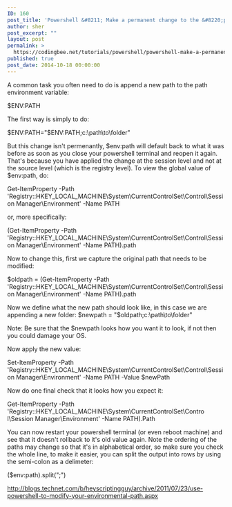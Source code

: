 ```yaml
---
ID: 160
post_title: 'Powershell &#8211; Make a permanent change to the &#8220;path&#8221; environment variable'
author: sher
post_excerpt: ""
layout: post
permalink: >
  https://codingbee.net/tutorials/powershell/powershell-make-a-permanent-change-to-the-path-environment-variable
published: true
post_date: 2014-10-18 00:00:00
---
```

A common task you often need to do is append a new path to the path environment variable:

$ENV:PATH


The first way is simply to do:


$ENV:PATH="$ENV:PATH;c:\path\to\folder"

But this change isn't permenantly, $env:path will default back to what it was before as soon as you close your powershell terminal and reopen it again. That's because you have applied the change at the session level and not at the source level (which is the registry level). To view the global value of $env:path, do:

Get-ItemProperty -Path 'Registry::HKEY_LOCAL_MACHINE\System\CurrentControlSet\Control\Session Manager\Environment' -Name PATH 

or, more specifically:

(Get-ItemProperty -Path 'Registry::HKEY_LOCAL_MACHINE\System\CurrentControlSet\Control\Session Manager\Environment' -Name PATH).path

Now to change this, first we capture the original path that needs to be modified:

$oldpath = (Get-ItemProperty -Path 'Registry::HKEY_LOCAL_MACHINE\System\CurrentControlSet\Control\Session Manager\Environment' -Name PATH).path

Now we define what the new path should look like, in this case we are appending a new folder:
$newpath = "$oldpath;c:\path\to\folder"

Note: Be sure that the $newpath looks how you want it to look, if not then you could damage your OS. 

Now apply the new value:

Set-ItemProperty -Path 'Registry::HKEY_LOCAL_MACHINE\System\CurrentControlSet\Control\Session Manager\Environment' -Name PATH -Value $newPath

Now do one final check that it looks how you expect it:

Get-ItemProperty -Path 'Registry::HKEY_LOCAL_MACHINE\System\CurrentControlSet\Contro
l\Session Manager\Environment' -Name PATH).Path

You can now restart your powershell terminal (or even reboot machine) and see that it doesn't rollback to it's old value again. Note the ordering of the paths may change so that it's in alphabetical order, so make sure you check the whole line, to make it easier, you can split the output into rows by using the semi-colon as a delimeter:

($env:path).split(";")





http://blogs.technet.com/b/heyscriptingguy/archive/2011/07/23/use-powershell-to-modify-your-environmental-path.aspx